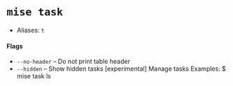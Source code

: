 # `mise task`
* Aliases: `t`

#### Flags

* `--no-header` – Do not print table header
* `--hidden` – Show hidden tasks
[experimental] Manage tasks
Examples:
  $ mise task ls
